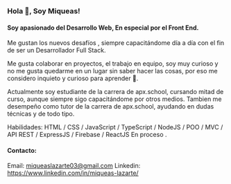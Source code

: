 ### Hola 👋, Soy Miqueas!
#### Soy apasionado del Desarrollo Web, En especial por el Front End.
Me gustan los nuevos desafíos , siempre capacitándome día a día con el fin de ser un Desarrollador Full Stack.

Me gusta colaborar en proyectos, el trabajo en equipo,  soy muy curioso y no me gusta quedarme en un lugar sin saber hacer las cosas, por eso me considero inquieto y curioso para aprender 👀. 

Actualmente soy estudiante de la carrera de apx.school, cursando mitad de curso, aunque siempre sigo capacitándome por otros medios. 
Tambien me desempeño como tutor de la carrera de apx.school, ayudando en dudas técnicas y de todo tipo.

Habilidades: HTML / CSS / JavaScript / TypeScript / NodeJS / POO / MVC / API REST / ExpressJS / Firebase / ReactJS En proceso .
#### Contacto:
Email: miqueaslazarte03@gmail.com
Linkedin: https://www.linkedin.com/in/miqueas-lazarte/

